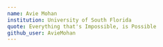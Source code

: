 ```yaml
---
name: Avie Mohan
institution: University of South Florida
quote: Everything that's Impossible, is Possible
github_user: AvieMohan
---
```

